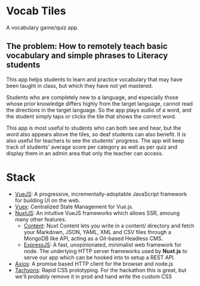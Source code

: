 # Vocab Tiles
A vocabulary game/quiz app.

## The problem: How to remotely teach basic vocabulary and simple phrases to Literacy students

This app helps students to learn and practice vocabulary that may have been taught in class, but which they have not yet mastered.

Students who are completely new to a language, and especially those whose prior knowledge differs highly from the target language, cannot read the directions in the target language. So the app plays audio of a word, and the student simply taps or clicks the tile that shows the correct word.

This app is most useful to students who can both see and hear, but the word also appears above the tiles, so deaf students can also benefit. It is also useful for teachers to see the students' progress. The app will keep track of students' average score per category as well as per quiz and display them in an admin area that only the teacher can access.

# Stack

+ [VueJS](https://vuejs.org/):
  A progressive, incrementally-adoptable JavaScript framework for building UI on the web.
+ [Vuex](https://vuex.vuejs.org/):
  Centralized State Management for Vue.js.
+ [NuxtJS](https://nuxtjs.org/):
  An intuitive VueJS frameworks which allows SSR, amoung many other features.
  + [Content](https://content.nuxtjs.org/):
  Nuxt Content lets you write in a content/ directory and fetch your
  Markdown, JSON, YAML, XML and CSV files through a MongoDB like API, acting as a Git-based Headless
  CMS.
  + [ExpressJS](https://expressjs.com/):
  A fast, unopinionated, minimalist web framework for node.
  The underlying HTTP server frameworks used by **Nuxt.js** to serve our app which can be hooked
  into to setup a REST API.
+ [Axios](https://github.com/axios/axios):
  A promise based HTTP client for the browser and node.js
+ [Tachyons](https://tachyons.io/docs/):
  Rapid CSS prototyping. For the hackathon this is great, but we'll probably remove it in prod and
  hand write the custom CSS